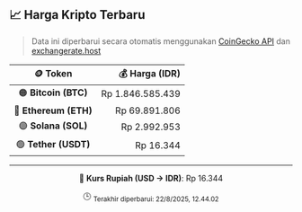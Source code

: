 

<!-- HARGA_KRIPTO -->
## 📈 Harga Kripto Terbaru

> Data ini diperbarui secara otomatis menggunakan [CoinGecko API](https://www.coingecko.com/) dan [exchangerate.host](https://exchangerate.host/)

<div align="center">

| 🪙 Token | 💰 Harga (IDR) |
|:------:|---------------:|
| 🟠 **Bitcoin (BTC)**   | Rp 1.846.585.439 |
| 🔵 **Ethereum (ETH)**  | Rp 69.891.806 |
| 🟣 **Solana (SOL)**    | Rp 2.992.953 |
| 🟢 **Tether (USDT)**   | Rp 16.344 |

---

💱 **Kurs Rupiah (USD → IDR)**: Rp 16.344

🕒 <sub>Terakhir diperbarui: 22/8/2025, 12.44.02</sub>

</div>
<!-- /HARGA_KRIPTO -->